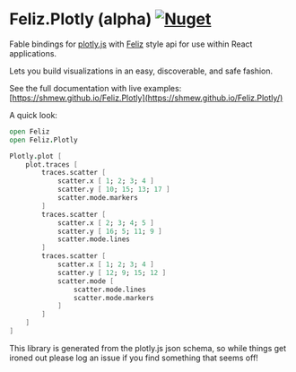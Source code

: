 # Feliz.Plotly (alpha) [![Nuget](https://img.shields.io/nuget/v/Feliz.Plotly.svg?maxAge=0&colorB=brightgreen)](https://www.nuget.org/packages/Feliz.Plotly)

Fable bindings for [plotly.js](https://github.com/plotly/plotly.js) with [Feliz](https://github.com/Zaid-Ajaj/Feliz) style api for use within React applications.

Lets you build visualizations in an easy, discoverable, and safe fashion.

See the full documentation with live examples: [https://shmew.github.io/Feliz.Plotly](https://shmew.github.io/Feliz.Plotly/)

A quick look:

```fs
open Feliz
open Feliz.Plotly

Plotly.plot [
    plot.traces [
        traces.scatter [
            scatter.x [ 1; 2; 3; 4 ]
            scatter.y [ 10; 15; 13; 17 ]
            scatter.mode.markers
        ]
        traces.scatter [
            scatter.x [ 2; 3; 4; 5 ]
            scatter.y [ 16; 5; 11; 9 ]
            scatter.mode.lines
        ]
        traces.scatter [
            scatter.x [ 1; 2; 3; 4 ]
            scatter.y [ 12; 9; 15; 12 ]
            scatter.mode [
                scatter.mode.lines
                scatter.mode.markers
            ]
        ]
    ]
]
```

This library is generated from the plotly.js json schema, so while things get ironed out please log an issue if you find something that seems off!
